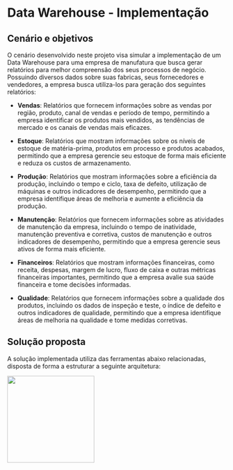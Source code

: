 # Data Warehouse - Implementação

## Cenário e objetivos

O cenário desenvolvido neste projeto visa simular a implementação de um Data Warehouse para uma empresa de manufatura que busca gerar relatórios para melhor compreensão dos seus processos de negócio.
	Possuindo diversos dados sobre suas fabricas, seus fornecedores e vendedores, a empresa busca utiliza-los para geração dos seguintes relatórios:
 
- **Vendas**: Relatórios que fornecem informações sobre as vendas por região, produto, canal de vendas e período de tempo, permitindo a empresa identificar os produtos mais vendidos, as tendências de mercado e os canais de vendas mais eficazes.
  
- **Estoque**:  Relatórios que mostram informações sobre os níveis de estoque de matéria-prima, produtos em processo e produtos acabados, permitindo que a empresa gerencie seu estoque de forma mais eficiente e reduza os custos de armazenamento.
  
- **Produção**: Relatórios que mostram informações sobre a eficiência da produção, incluindo o tempo e ciclo, taxa de defeito, utilização de máquinas e outros indicadores de desempenho, permitindo que a empresa identifique áreas de melhoria e aumente a eficiência da produção.
  
- **Manutenção**: Relatórios que fornecem informações sobre as atividades de manutenção da empresa, incluindo o tempo de inatividade, manutenção preventiva e corretiva, custos de manutenção e outros indicadores de desempenho, permitindo que a empresa gerencie seus ativos de forma mais eficiente.
  
- **Financeiros**: Relatórios que mostram informações financeiras, como receita, despesas, margem de lucro, fluxo de caixa e outras métricas financeiras importantes, permitindo que a empresa avalie sua saúde financeira e tome decisões informadas.
  
- **Qualidade**: Relatórios que fornecem informações sobre a qualidade dos produtos, incluindo os dados de inspeção e teste, o índice de defeito e outros indicadores de qualidade, permitindo que a empresa identifique áreas de melhoria na qualidade e tome medidas corretivas.

## Solução proposta

A solução implementada utiliza das ferramentas abaixo relacionadas, disposta de forma a estruturar a seguinte arquitetura: 

<p float="center">
 <img src="[https://user-images.githubusercontent.com/105131652/186226747-206a5cb6-0390-445f-9ab7-aaa88827750e.jpg](https://github.com/JvQueiros/Implementacao_DW/issues/1#issue-2034571899)https://github.com/JvQueiros/Implementacao_DW/issues/1#issue-2034571899" width="200" />
</p>
